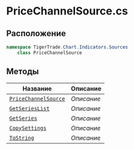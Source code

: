 
# PriceChannelSource.cs
## Расположение
```csharp
namespace TigerTrade.Chart.Indicators.Sources  
    class PriceChannelSource
```

## Методы
| Название | Описание |
| --- | --- |
| [`PriceChannelSource`](./metody/PriceChannelSource.md) | *Описание* |
| [`GetSeriesList`](./metody/GetSeriesList.md) | *Описание* |
| [`GetSeries`](./metody/GetSeries.md) | *Описание* |
| [`CopySettings`](./metody/CopySettings.md) | *Описание* |
| [`ToString`](./metody/ToString.md) | *Описание* |
